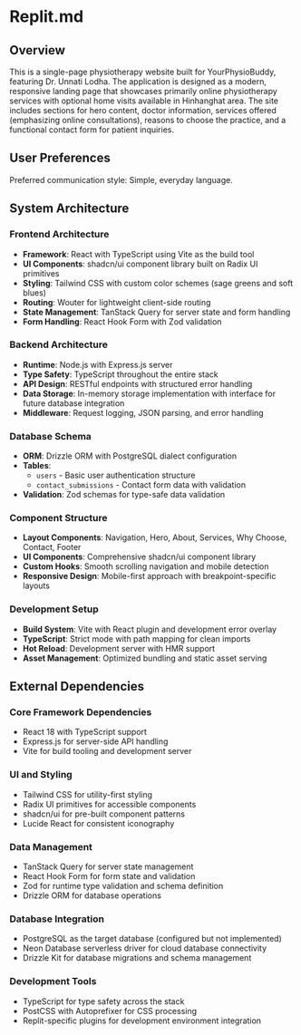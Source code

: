 # Replit.md

## Overview

This is a single-page physiotherapy website built for YourPhysioBuddy, featuring Dr. Unnati Lodha. The application is designed as a modern, responsive landing page that showcases primarily online physiotherapy services with optional home visits available in Hinhanghat area. The site includes sections for hero content, doctor information, services offered (emphasizing online consultations), reasons to choose the practice, and a functional contact form for patient inquiries.

## User Preferences

Preferred communication style: Simple, everyday language.

## System Architecture

### Frontend Architecture
- **Framework**: React with TypeScript using Vite as the build tool
- **UI Components**: shadcn/ui component library built on Radix UI primitives
- **Styling**: Tailwind CSS with custom color schemes (sage greens and soft blues)
- **Routing**: Wouter for lightweight client-side routing
- **State Management**: TanStack Query for server state and form handling
- **Form Handling**: React Hook Form with Zod validation

### Backend Architecture
- **Runtime**: Node.js with Express.js server
- **Type Safety**: TypeScript throughout the entire stack
- **API Design**: RESTful endpoints with structured error handling
- **Data Storage**: In-memory storage implementation with interface for future database integration
- **Middleware**: Request logging, JSON parsing, and error handling

### Database Schema
- **ORM**: Drizzle ORM with PostgreSQL dialect configuration
- **Tables**: 
  - `users` - Basic user authentication structure
  - `contact_submissions` - Contact form data with validation
- **Validation**: Zod schemas for type-safe data validation

### Component Structure
- **Layout Components**: Navigation, Hero, About, Services, Why Choose, Contact, Footer
- **UI Components**: Comprehensive shadcn/ui component library
- **Custom Hooks**: Smooth scrolling navigation and mobile detection
- **Responsive Design**: Mobile-first approach with breakpoint-specific layouts

### Development Setup
- **Build System**: Vite with React plugin and development error overlay
- **TypeScript**: Strict mode with path mapping for clean imports
- **Hot Reload**: Development server with HMR support
- **Asset Management**: Optimized bundling and static asset serving

## External Dependencies

### Core Framework Dependencies
- React 18 with TypeScript support
- Express.js for server-side API handling
- Vite for build tooling and development server

### UI and Styling
- Tailwind CSS for utility-first styling
- Radix UI primitives for accessible components
- shadcn/ui for pre-built component patterns
- Lucide React for consistent iconography

### Data Management
- TanStack Query for server state management
- React Hook Form for form state and validation
- Zod for runtime type validation and schema definition
- Drizzle ORM for database operations

### Database Integration
- PostgreSQL as the target database (configured but not implemented)
- Neon Database serverless driver for cloud database connectivity
- Drizzle Kit for database migrations and schema management

### Development Tools
- TypeScript for type safety across the stack
- PostCSS with Autoprefixer for CSS processing
- Replit-specific plugins for development environment integration